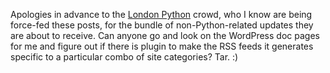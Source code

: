 <!--
.. title: WordPress providing categorised RSS feeds
.. slug: wordpress-providing-categorised-rss-feeds
.. date: 2007-03-14 07:12:49-05:00
.. tags: Tartley.com
.. category: Tartley.com
.. link: 
.. description: 
.. type: text
-->


Apologies in advance to the [London Python](http://londonpython.org.uk/)
crowd, who I know are being force-fed these posts, for the bundle of
non-Python-related updates they are about to receive. Can anyone go and
look on the WordPress doc pages for me and figure out if there is plugin
to make the RSS feeds it generates specific to a particular combo of
site categories? Tar. :)